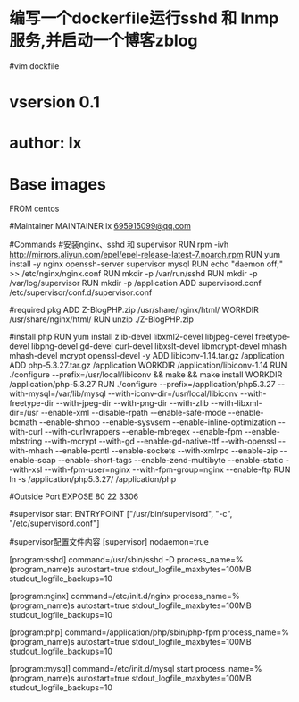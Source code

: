 # 编写一个dockerfile运行sshd 和 lnmp服务,并启动一个博客zblog
#vim dockfile

# vsersion 0.1
# author: lx
# Base images
FROM centos

#Maintainer
MAINTAINER lx 695915099@qq.com

#Commands
#安装nginx、sshd 和 supervisor
RUN rpm -ivh http://mirrors.aliyun.com/epel/epel-release-latest-7.noarch.rpm
RUN yum install -y nginx openssh-server supervisor mysql
RUN echo "daemon off;" >> /etc/nginx/nginx.conf
RUN mkdir -p /var/run/sshd
RUN mkdir -p /var/log/supervisor
RUN mkdir -p /application
ADD supervisord.conf /etc/supervisor/conf.d/supervisor.conf

#required pkg
ADD Z-BlogPHP.zip /usr/share/nginx/html/
WORKDIR /usr/share/nginx/html/
RUN unzip ./Z-BlogPHP.zip

#install php
RUN yum install zlib-devel libxml2-devel libjpeg-devel freetype-devel libpng-devel gd-devel curl-devel libxslt-devel libmcrypt-devel mhash mhash-devel mcrypt openssl-devel  -y
ADD libiconv-1.14.tar.gz /application
ADD php-5.3.27.tar.gz /application
WORKDIR /application/libiconv-1.14
RUN ./configure --prefix=/usr/local/libiconv && make && make install
WORKDIR /application/php-5.3.27
RUN ./configure --prefix=/application/php5.3.27 --with-mysql=/var/lib/mysql --with-iconv-dir=/usr/local/libiconv --with-freetype-dir --with-jpeg-dir --with-png-dir --with-zlib --with-libxml-dir=/usr --enable-xml --disable-rpath --enable-safe-mode --enable-bcmath --enable-shmop --enable-sysvsem --enable-inline-optimization --with-curl --with-curlwrappers --enable-mbregex --enable-fpm --enable-mbstring --with-mcrypt --with-gd --enable-gd-native-ttf --with-openssl --with-mhash --enable-pcntl --enable-sockets --with-xmlrpc --enable-zip --enable-soap --enable-short-tags --enable-zend-multibyte --enable-static --with-xsl --with-fpm-user=nginx --with-fpm-group=nginx --enable-ftp
RUN ln -s /application/php5.3.27/ /application/php

#Outside Port
EXPOSE 80 22 3306

#supervisor start
ENTRYPOINT ["/usr/bin/supervisord", "-c", "/etc/supervisord.conf"]

#supervisor配置文件内容
[supervisor]
nodaemon=true

[program:sshd]
command=/usr/sbin/sshd -D
process_name=%(program_name)s
autostart=true
stdout_logfile_maxbytes=100MB
studout_logfile_backups=10

[program:nginx]
command=/etc/init.d/nginx
process_name=%(program_name)s
autostart=true
stdout_logfile_maxbytes=100MB
studout_logfile_backups=10

[program:php]
command=/application/php/sbin/php-fpm
process_name=%(program_name)s
autostart=true
stdout_logfile_maxbytes=100MB
studout_logfile_backups=10

[program:mysql]
command=/etc/init.d/mysql start
process_name=%(program_name)s
autostart=true
stdout_logfile_maxbytes=100MB
studout_logfile_backups=10

